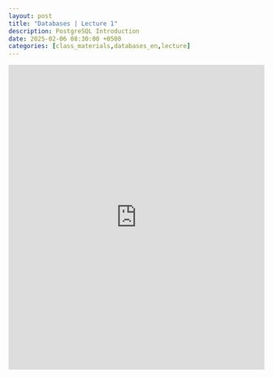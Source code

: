 ```yaml
---
layout: post
title: "Databases | Lecture 1"
description: PostgreSQL Introduction
date: 2025-02-06 08:30:00 +0500
categories: [class_materials,databases_en,lecture]
---
```


<iframe src="https://drive.google.com/file/d/1DGpxaIo9a626uu5Jxtf3Jb__a6yR47LR/preview" width="100%" height="600px" frameborder="0"></iframe>